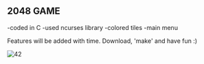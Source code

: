 ## 2048 GAME

-coded in C
-used ncurses library
-colored tiles
-main menu

Features will be added with time.
Download, 'make' and have fun :)

![42](https://i.imgsafe.org/b8d71e3010.png)
